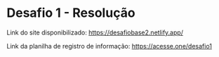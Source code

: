 # Desafio 1 - Resolução
Link do site disponibilizado: https://desafiobase2.netlify.app/

Link da planilha de registro de informação: https://acesse.one/desafio1
